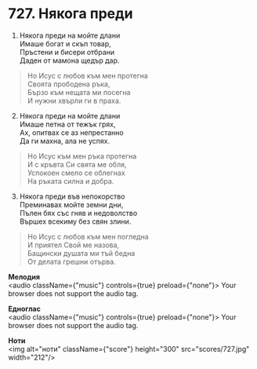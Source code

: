 # 727. Някога преди

1. Някога преди на мойте длани  
Имаше богат и скъп товар,  
Пръстени и бисери отбрани  
Даден от мамона щедър дар.  

> Но Исус с любов към мен протегна  
> Своята прободена ръка,  
> Бързо към нещата ми посегна  
> И нужни хвърли ги в праха.  

2. Някога преди на мойте длани  
Имаше петна от тежък грях,  
Ах, опитвах се аз непрестанно  
Да ги махна, ала не успях.  

> Но Исус към мен ръка протегна  
> И с кръвта Си свята ме обля,  
> Успокоен смело се облегнах  
> На ръката силна и добра.  

3. Някога преди във непокорство  
Преминавах мойте земни дни,  
Пълен бях със гняв и недоволство  
Вършех всекиму без свян злини.  

> Но Исус с любов към мен погледна  
> И приятел Свой ме назова,  
> Бащински душата ми тъй бедна  
> От делата грешни отърва.

**Мелодия**  
<audio className={"music"} controls={true} preload={"none"}>
    <source src="mp3/727.mp3" type="audio/mpeg"/>
    Your browser does not support the audio tag.
</audio>

**Едноглас**  
<audio className={"music"} controls={true} preload={"none"}>
    <source src="transp/727.mp3" type="audio/mpeg"/>
    Your browser does not support the audio tag.
</audio>

**Ноти**  
<img alt="ноти" className={"score"} height="300" src="scores/727.jpg" width="212"/>
